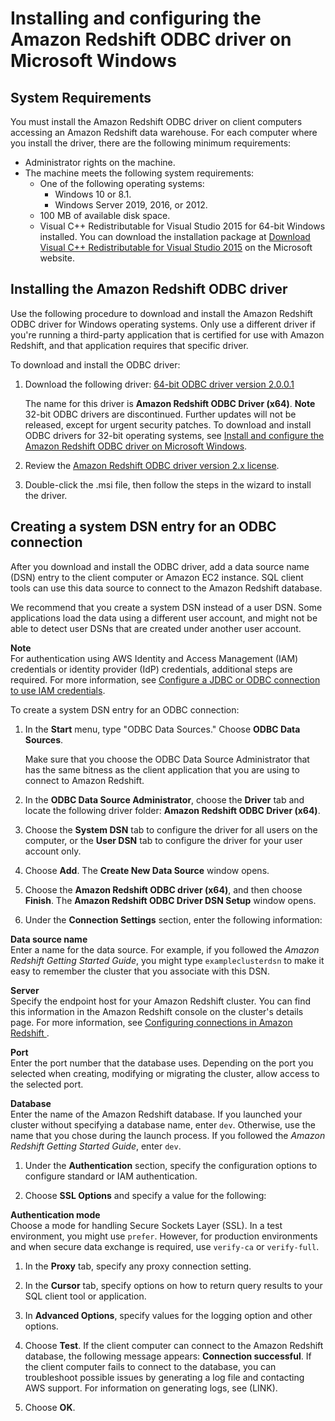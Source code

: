 # Installing and configuring the Amazon Redshift ODBC driver on Microsoft Windows<a name="odbc20-install-config-win"></a>

## System Requirements<a name="odbc20-system-requirements-win"></a>

You must install the Amazon Redshift ODBC driver on client computers accessing an Amazon Redshift data warehouse\. For each computer where you install the driver, there are the following minimum requirements: 
+ Administrator rights on the machine\. 
+ The machine meets the following system requirements:
  + One of the following operating systems:
    + Windows 10 or 8\.1\.
    + Windows Server 2019, 2016, or 2012\.
  + 100 MB of available disk space\.
  + Visual C\+\+ Redistributable for Visual Studio 2015 for 64\-bit Windows installed\. You can download the installation package at [ Download Visual C\+\+ Redistributable for Visual Studio 2015](https://www.microsoft.com/en-ca/download/details.aspx?id=48145) on the Microsoft website\.

## Installing the Amazon Redshift ODBC driver<a name="odbc20-install-win"></a>

Use the following procedure to download and install the Amazon Redshift ODBC driver for Windows operating systems\. Only use a different driver if you're running a third\-party application that is certified for use with Amazon Redshift, and that application requires that specific driver\.

To download and install the ODBC driver: 

1. Download the following driver: [64\-bit ODBC driver version 2\.0\.0\.1](https://s3.amazonaws.com/redshift-downloads/drivers/odbc/2.0.0.1/AmazonRedshiftODBC64-2.0.0.1.msi) 

   The name for this driver is **Amazon Redshift ODBC Driver \(x64\)**\.
**Note**  
32\-bit ODBC drivers are discontinued\. Further updates will not be released, except for urgent security patches\. To download and install ODBC drivers for 32\-bit operating systems, see [ Install and configure the Amazon Redshift ODBC driver on Microsoft Windows](https://docs.aws.amazon.com/redshift/latest/mgmt/configure-odbc-connection.html#install-odbc-driver-windows)\.

1. Review the [ Amazon Redshift ODBC driver version 2\.x license](https://github.com/aws/amazon-redshift-odbc-driver/blob/master/LICENSE)\.

1. Double\-click the \.msi file, then follow the steps in the wizard to install the driver\.

## Creating a system DSN entry for an ODBC connection<a name="odbc20-dsn-win"></a>

After you download and install the ODBC driver, add a data source name \(DSN\) entry to the client computer or Amazon EC2 instance\. SQL client tools can use this data source to connect to the Amazon Redshift database\. 

We recommend that you create a system DSN instead of a user DSN\. Some applications load the data using a different user account, and might not be able to detect user DSNs that are created under another user account\.

**Note**  
For authentication using AWS Identity and Access Management \(IAM\) credentials or identity provider \(IdP\) credentials, additional steps are required\. For more information, see [ Configure a JDBC or ODBC connection to use IAM credentials](https://docs.aws.amazon.com/redshift/latest/mgmt/generating-iam-credentials-configure-jdbc-odbc.html)\.

To create a system DSN entry for an ODBC connection:

1. In the **Start** menu, type "ODBC Data Sources\." Choose **ODBC Data Sources**\.

   Make sure that you choose the ODBC Data Source Administrator that has the same bitness as the client application that you are using to connect to Amazon Redshift\. 

1. In the **ODBC Data Source Administrator**, choose the **Driver** tab and locate the following driver folder: **Amazon Redshift ODBC Driver \(x64\)**\.

1. Choose the **System DSN** tab to configure the driver for all users on the computer, or the **User DSN** tab to configure the driver for your user account only\.

1. Choose **Add**\. The **Create New Data Source** window opens\.

1. Choose the **Amazon Redshift ODBC driver \(x64\)**, and then choose **Finish**\. The **Amazon Redshift ODBC Driver DSN Setup** window opens\.

1. Under the **Connection Settings** section, enter the following information: 

**Data source name**  
 Enter a name for the data source\. For example, if you followed the *Amazon Redshift Getting Started Guide*, you might type `exampleclusterdsn` to make it easy to remember the cluster that you associate with this DSN\. 

**Server**  
 Specify the endpoint host for your Amazon Redshift cluster\. You can find this information in the Amazon Redshift console on the cluster's details page\. For more information, see [ Configuring connections in Amazon Redshift ](https://docs.aws.amazon.com/redshift/latest/mgmt/configuring-connections.html)\. 

**Port**  
 Enter the port number that the database uses\. Depending on the port you selected when creating, modifying or migrating the cluster, allow access to the selected port\.  

**Database**  
 Enter the name of the Amazon Redshift database\. If you launched your cluster without specifying a database name, enter `dev`\. Otherwise, use the name that you chose during the launch process\. If you followed the *Amazon Redshift Getting Started Guide*, enter `dev`\. 

1. Under the **Authentication** section, specify the configuration options to configure standard or IAM authentication\. 

1. Choose **SSL Options** and specify a value for the following:

**Authentication mode**  
Choose a mode for handling Secure Sockets Layer \(SSL\)\. In a test environment, you might use `prefer`\. However, for production environments and when secure data exchange is required, use `verify-ca` or `verify-full`\.

1.  In the **Proxy** tab, specify any proxy connection setting\. 

1. In the **Cursor** tab, specify options on how to return query results to your SQL client tool or application\. 

1. In **Advanced Options**, specify values for the logging option and other options\. 

1. Choose **Test**\. If the client computer can connect to the Amazon Redshift database, the following message appears: **Connection successful**\. If the client computer fails to connect to the database, you can troubleshoot possible issues by generating a log file and contacting AWS support\. For information on generating logs, see \(LINK\)\. 

1.  Choose **OK**\. 